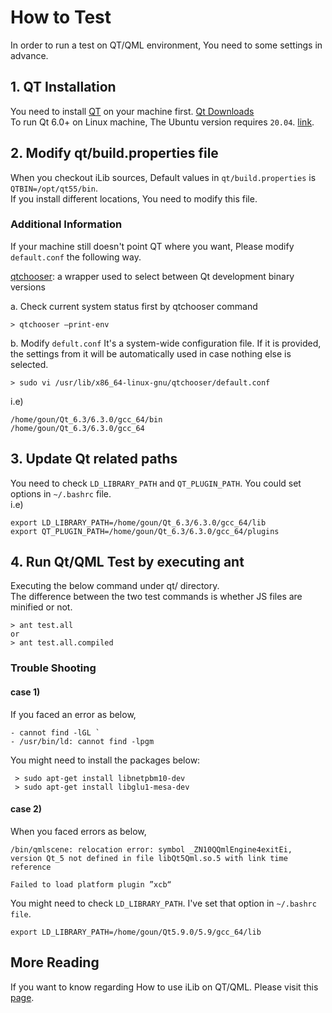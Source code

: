 # How to Test 

In order to run a test on QT/QML environment, You need to some settings in advance.

## 1. QT Installation 
You need to install [QT](https://www.qt.io/download) on your machine first. [Qt Downloads](https://download.qt.io/archive/qt/)  
To run Qt 6.0+ on Linux machine, The Ubuntu version requires `20.04`. [link](https://doc.qt.io/qt-6/supported-platforms.html#availability-of-packages).

## 2. Modify qt/build.properties file
When you checkout iLib sources, Default values in `qt/build.properties` is `QTBIN=/opt/qt55/bin`.   
If you install different locations, You need to modify this file.

### Additional Information
If your machine still doesn't point QT where you want, Please modify `default.conf` the following way.

[qtchooser](https://www.systutorials.com/docs/linux/man/1-qtchooser/): a wrapper used to select between Qt development binary versions

a. Check current system status first by qtchooser command
~~~~~
> qtchooser –print-env
~~~~~
b. Modify `defult.conf`
It's a system-wide configuration file. If it is provided, the settings from it will be automatically used in case nothing else is selected.
~~~~~
> sudo vi /usr/lib/x86_64-linux-gnu/qtchooser/default.conf
~~~~~
i.e)
~~~~~
/home/goun/Qt_6.3/6.3.0/gcc_64/bin
/home/goun/Qt_6.3/6.3.0/gcc_64
~~~~~

## 3. Update Qt related paths
You need to check `LD_LIBRARY_PATH` and `QT_PLUGIN_PATH`. You could set options in `~/.bashrc` file.  
i.e) 
~~~~
export LD_LIBRARY_PATH=/home/goun/Qt_6.3/6.3.0/gcc_64/lib
export QT_PLUGIN_PATH=/home/goun/Qt_6.3/6.3.0/gcc_64/plugins
~~~~

## 4. Run Qt/QML Test by executing ant
Executing the below command under qt/ directory.  
The difference between the two test commands is whether JS files are minified or not.
~~~~~
> ant test.all
or
> ant test.all.compiled
~~~~~

### Trouble Shooting 

#### case 1)
If you faced an error as below,
~~~~~
- cannot find -lGL `  
- /usr/bin/ld: cannot find -lpgm
~~~~~
You might need to install the packages below:

~~~~~
 > sudo apt-get install libnetpbm10-dev
 > sudo apt-get install libglu1-mesa-dev
~~~~~

#### case 2)
When you faced errors as below,

~~~~
/bin/qmlscene: relocation error: symbol _ZN10QQmlEngine4exitEi, version Qt_5 not defined in file libQt5Qml.so.5 with link time reference
~~~~
~~~~
Failed to load platform plugin ”xcb“
~~~~

You might need to check `LD_LIBRARY_PATH`.
I've set that option in `~/.bashrc file`.
~~~~
export LD_LIBRARY_PATH=/home/goun/Qt5.9.0/5.9/gcc_64/lib
~~~~


## More Reading
If you want to know regarding How to use iLib on QT/QML. Please visit this [page](https://github.com/iLib-js/iLib/blob/development/docs/tutorial/modules.md#new-platforms).